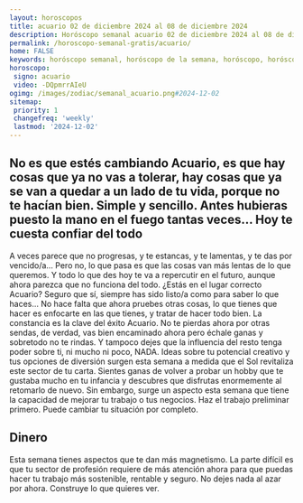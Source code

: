 ```yaml
---
layout: horoscopos
title: acuario 02 de diciembre 2024 al 08 de diciembre 2024 
description: Horóscopo semanal acuario 02 de diciembre 2024 al 08 de diciembre 2024. No es que estés cambiando Acuario, es que hay cosas que ya no vas a tolerar, hay cosas que ya se van a quedar a un lado de tu vida, porque no te hacían bien. Simple y sencillo. Antes hubieras puesto la mano en el fuego tantas veces… Hoy te cuesta confiar del todo
permalink: /horoscopo-semanal-gratis/acuario/
home: FALSE
keywords: horóscopo semanal, horóscopo de la semana, horóscopo, horóscopo gratis,horóscopos, horóscopo esperanza gracia, horoscopos acuario la semana, horóscopos gratis, Tarot, Astrologia, Zodíaco, acuario, horoscopo gratis, semanal
horoscopo:
 signo: acuario
 video: -DQpmrrAIeU
ogimg: /images/zodiac/semanal_acuario.png#2024-12-02
sitemap:
 priority: 1
 changefreq: 'weekly'
 lastmod: '2024-12-02'
---
```




## No es que estés cambiando Acuario, es que hay cosas que ya no vas a tolerar, hay cosas que ya se van a quedar a un lado de tu vida, porque no te hacían bien. Simple y sencillo. Antes hubieras puesto la mano en el fuego tantas veces… Hoy te cuesta confiar del todo

A veces parece que no progresas, y te estancas, y te lamentas, y te das por vencido/a… Pero no, lo que pasa es que las cosas van más lentas de lo que queremos. Y todo lo que des hoy te va a repercutir en el futuro, aunque ahora parezca que no funciona del todo. ¿Estás en el lugar correcto Acuario? Seguro que sí, siempre has sido listo/a como para saber lo que haces… No hace falta que ahora pruebes otras cosas, lo que tienes que hacer es enfocarte en las que tienes, y tratar de hacer todo bien. La constancia es la clave del éxito Acuario. No te pierdas ahora por otras sendas, de verdad, vas bien encaminado ahora pero échale ganas y sobretodo no te rindas. Y tampoco dejes que la influencia del resto tenga poder sobre ti, ni mucho ni poco, NADA.
Ideas sobre tu potencial creativo y tus opciones de diversión surgen esta semana a medida que el Sol revitaliza este sector de tu carta. Sientes ganas de volver a probar un hobby que te gustaba mucho en tu infancia y descubres que disfrutas enormemente al retomarlo de nuevo. Sin embargo, surge un aspecto esta semana que tiene la capacidad de mejorar tu trabajo o tus negocios. Haz el trabajo preliminar primero. Puede cambiar tu situación por completo.

## Dinero

Esta semana tienes aspectos que te dan más magnetismo. La parte difícil es que tu sector de profesión requiere de más atención ahora para que puedas hacer tu trabajo más sostenible, rentable y seguro. No dejes nada al azar por ahora. Construye lo que quieres ver.